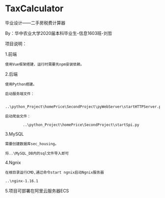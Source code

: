 # TaxCalculator
毕业设计——二手房税费计算器

By：华中农业大学2020届本科毕业生-信息1603班-刘哲

项目说明：

1.前端

	使用Vue框架搭建，运行时需要先npm安装依赖。
  
2.后端

	使用Python搭建。
  
	启动服务端文件：
  
			..\python_Project\homePrice\SecondProject\pyWebServer\startHTTPServer.py
    
	启动爬虫文件：
  
			..\python_Project\homePrice\SecondProject\startSpi.py
    
    
3.MySQL	

	需要创建数据库sec_housing。
  
	将..\MySQL_DB内的sql文件导入即可
  
  
4.Ngnix

	在根目录运行CMD,通过命令start ngnix启动Ngnix服务器
  
	..\nginx-1.16.1
  
  
5.项目可部署在阿里云服务器ECS

  
